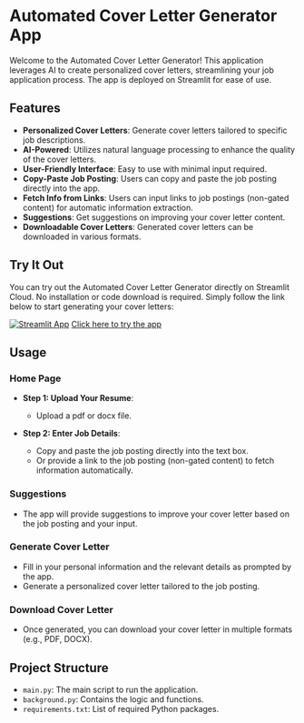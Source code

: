 # Automated Cover Letter Generator App

Welcome to the Automated Cover Letter Generator! This application leverages AI to create personalized cover letters, streamlining your job application process. The app is deployed on Streamlit for ease of use.

## Features

- **Personalized Cover Letters**: Generate cover letters tailored to specific job descriptions.
- **AI-Powered**: Utilizes natural language processing to enhance the quality of the cover letters.
- **User-Friendly Interface**: Easy to use with minimal input required.
- **Copy-Paste Job Posting**: Users can copy and paste the job posting directly into the app.
- **Fetch Info from Links**: Users can input links to job postings (non-gated content) for automatic information extraction.
- **Suggestions**: Get suggestions on improving your cover letter content.
- **Downloadable Cover Letters**: Generated cover letters can be downloaded in various formats.

## Try It Out

You can try out the Automated Cover Letter Generator directly on Streamlit Cloud. No installation or code download is required. Simply follow the link below to start generating your cover letters:

[![Streamlit App](https://static.streamlit.io/badges/streamlit_badge_black_white.svg)](https://cover-letter-app.streamlit.app/)
[Click here to try the app](https://cover-letter-app.streamlit.app/)

## Usage

### Home Page

- **Step 1: Upload Your Resume**:
  - Upload a pdf or docx file.
  
- **Step 2: Enter Job Details**:
  - Copy and paste the job posting directly into the text box.
  - Or provide a link to the job posting (non-gated content) to fetch information automatically.

### Suggestions

- The app will provide suggestions to improve your cover letter based on the job posting and your input.

### Generate Cover Letter

- Fill in your personal information and the relevant details as prompted by the app.
- Generate a personalized cover letter tailored to the job posting.

### Download Cover Letter

- Once generated, you can download your cover letter in multiple formats (e.g., PDF, DOCX).

## Project Structure

- `main.py`: The main script to run the application.
- `background.py`: Contains the logic and functions.
- `requirements.txt`: List of required Python packages.
